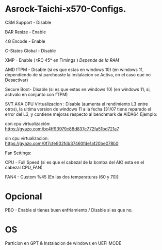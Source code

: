 # Asrock-Taichi-x570-Configs.

CSM Support -     Disable

BAR Resize -      Enable

4G Encode -       Enable

C-States Global - Disable

XMP -             Enable ( tRC 45* en Timings ) *Depende de la RAM*

AMD fTPM -        Disable (si es que estas en windows 10) (en windows 11, dependiendo de si parcheaste la instalacion se Activa, en el caso que no Desactivar)

Secure Boot-      Disable (si es que estas en windows 10) (en windows 11, si, activalo en conjunto con fTPM)

SVT AKA CPU Virtualizacion : Disable (aumenta el rendimiento L3 entre otros), la ultima version de windows 11 a la fecha (31/07 tiene reparado el error del L3, y contiene mejoras respecto al benchmark de AIDA64 
Ejemplo:

con cpu virtualización: https://gyazo.com/bc4ff93979c88d837c772fa51bd721a7

sin cpu virtualizacion: https://gyazo.com/0f7cfe932fdb37460fde1af20be078b0


Fan Settings:

CPU -             Full Speed (si es que el cabezal de la bomba del AIO esta en el cabezal CPU_FAN)

FAN4 -            Custom %45 (En las dos temperaturas (60 y 70))

# Opcional

PBO - Enable si tienes buen enfriamiento / Disable si es que no.

# OS 

Particion en GPT & Instalacion de windows en UEFI MODE
